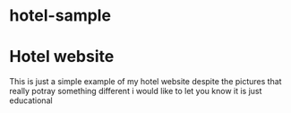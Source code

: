 # hotel-sample
# Hotel website
This is just a simple example of my hotel website
despite the pictures that really potray something different 
i would like to let you know it is just educational
